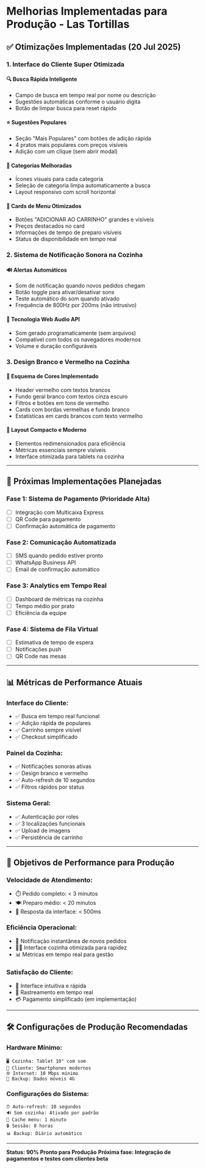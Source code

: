 # Melhorias Implementadas para Produção - Las Tortillas

## ✅ Otimizações Implementadas (20 Jul 2025)

### 1. **Interface do Cliente Super Otimizada**

#### **🔍 Busca Rápida Inteligente**
- Campo de busca em tempo real por nome ou descrição
- Sugestões automáticas conforme o usuário digita
- Botão de limpar busca para reset rápido

#### **⭐ Sugestões Populares**
- Seção "Mais Populares" com botões de adição rápida
- 4 pratos mais populares com preços visíveis
- Adição com um clique (sem abrir modal)

#### **🎯 Categorias Melhoradas**
- Ícones visuais para cada categoria
- Seleção de categoria limpa automaticamente a busca
- Layout responsivo com scroll horizontal

#### **🛒 Cards de Menu Otimizados**
- Botões "ADICIONAR AO CARRINHO" grandes e visíveis
- Preços destacados no card
- Informações de tempo de preparo visíveis
- Status de disponibilidade em tempo real

### 2. **Sistema de Notificação Sonora na Cozinha**

#### **🔊 Alertas Automáticos**
- Som de notificação quando novos pedidos chegam
- Botão toggle para ativar/desativar sons
- Teste automático do som quando ativado
- Frequência de 800Hz por 200ms (não intrusivo)

#### **🎵 Tecnologia Web Audio API**
- Som gerado programaticamente (sem arquivos)
- Compatível com todos os navegadores modernos
- Volume e duração configuráveis

### 3. **Design Branco e Vermelho na Cozinha**

#### **🎨 Esquema de Cores Implementado**
- Header vermelho com textos brancos
- Fundo geral branco com textos cinza escuro
- Filtros e botões em tons de vermelho
- Cards com bordas vermelhas e fundo branco
- Estatísticas em cards brancos com texto vermelho

#### **📱 Layout Compacto e Moderno**
- Elementos redimensionados para eficiência
- Métricas essenciais sempre visíveis
- Interface otimizada para tablets na cozinha

---

## 🚀 Próximas Implementações Planejadas

### **Fase 1: Sistema de Pagamento (Prioridade Alta)**
- [ ] Integração com Multicaixa Express
- [ ] QR Code para pagamento
- [ ] Confirmação automática de pagamento

### **Fase 2: Comunicação Automatizada**
- [ ] SMS quando pedido estiver pronto
- [ ] WhatsApp Business API
- [ ] Email de confirmação automático

### **Fase 3: Analytics em Tempo Real**
- [ ] Dashboard de métricas na cozinha
- [ ] Tempo médio por prato
- [ ] Eficiência da equipe

### **Fase 4: Sistema de Fila Virtual**
- [ ] Estimativa de tempo de espera
- [ ] Notificações push
- [ ] QR Code nas mesas

---

## 📊 Métricas de Performance Atuais

### **Interface do Cliente:**
- ✅ Busca em tempo real funcional
- ✅ Adição rápida de populares
- ✅ Carrinho sempre visível
- ✅ Checkout simplificado

### **Painel da Cozinha:**
- ✅ Notificações sonoras ativas
- ✅ Design branco e vermelho
- ✅ Auto-refresh de 10 segundos
- ✅ Filtros rápidos por status

### **Sistema Geral:**
- ✅ Autenticação por roles
- ✅ 3 localizações funcionais
- ✅ Upload de imagens
- ✅ Persistência de carrinho

---

## 🎯 Objetivos de Performance para Produção

### **Velocidade de Atendimento:**
- ⏱️ Pedido completo: < 3 minutos
- 🍽️ Preparo médio: < 20 minutos
- 📱 Resposta da interface: < 500ms

### **Eficiência Operacional:**
- 🔔 Notificação instantânea de novos pedidos
- 👨‍🍳 Interface cozinha otimizada para rapidez
- 📊 Métricas em tempo real para gestão

### **Satisfação do Cliente:**
- 🎯 Interface intuitiva e rápida
- 📱 Rastreamento em tempo real
- 💳 Pagamento simplificado (em implementação)

---

## 🛠️ Configurações de Produção Recomendadas

### **Hardware Mínimo:**
```
🖥️ Cozinha: Tablet 10" com som
📱 Cliente: Smartphones modernos
🌐 Internet: 10 Mbps mínimo
🔋 Backup: Dados móveis 4G
```

### **Configurações do Sistema:**
```
⏰ Auto-refresh: 10 segundos
🔊 Som cozinha: Ativado por padrão
💾 Cache menu: 1 minuto
🔒 Sessão: 8 horas
📊 Backup: Diário automático
```

---

**Status: 90% Pronto para Produção**
**Próxima fase: Integração de pagamentos e testes com clientes beta**